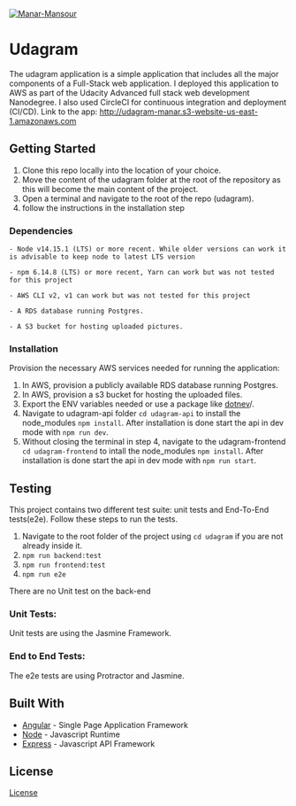 
[![Manar-Mansour](https://circleci.com/gh/Manar-Mansour/aws-circleci-project.svg?style=svg)](https://app.circleci.com/pipelines/github/Manar-Mansour/aws-circleci-project/17/workflows/524d244a-c675-41be-9b2e-a5fb585c689d)

# Udagram

The udagram application is a simple application that includes all the major components of a Full-Stack web application. I deployed this application to AWS as part of the Udacity Advanced full stack web development Nanodegree. I also used CircleCI for continuous integration and deployment (CI/CD). 
Link to the app: http://udagram-manar.s3-website-us-east-1.amazonaws.com 

## Getting Started

1. Clone this repo locally into the location of your choice.
2. Move the content of the udagram folder at the root of the repository as this will become the main content of the project.
3. Open a terminal and navigate to the root of the repo (udagram).
4. follow the instructions in the installation step

### Dependencies

```
- Node v14.15.1 (LTS) or more recent. While older versions can work it is advisable to keep node to latest LTS version

- npm 6.14.8 (LTS) or more recent, Yarn can work but was not tested for this project

- AWS CLI v2, v1 can work but was not tested for this project

- A RDS database running Postgres.

- A S3 bucket for hosting uploaded pictures.

```

### Installation

Provision the necessary AWS services needed for running the application:

1. In AWS, provision a publicly available RDS database running Postgres.
2. In AWS, provision a s3 bucket for hosting the uploaded files. 
3. Export the ENV variables needed or use a package like [dotnev](https://www.npmjs.com/package/dotenv)/.
4. Navigate to udagram-api folder `cd udagram-api` to install the node_modules `npm install`. After installation is done start the api in dev mode with `npm run dev`.
5. Without closing the terminal in step 4, navigate to the udagram-frontend `cd udagram-frontend` to intall the node_modules `npm install`. After installation is done start the api in dev mode with `npm run start`.

## Testing

This project contains two different test suite: unit tests and End-To-End tests(e2e). Follow these steps to run the tests.

1. Navigate to the root folder of the project using `cd udagram` if you are not already inside it.
2. `npm run backend:test`
3. `npm run frontend:test`
4. `npm run e2e`

There are no Unit test on the back-end

### Unit Tests:

Unit tests are using the Jasmine Framework.

### End to End Tests:

The e2e tests are using Protractor and Jasmine.

## Built With

- [Angular](https://angular.io/) - Single Page Application Framework
- [Node](https://nodejs.org) - Javascript Runtime
- [Express](https://expressjs.com/) - Javascript API Framework

## License

[License](LICENSE.txt)
